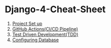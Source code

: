 
# Django-4-Cheat-Sheet

1. [Project Set up](./docs/0001-project-setup.md)
2. [GitHub Actions(CI/CD Pipeline)](./docs/0002-github-actions.md)
3. [Test Driven Development(TDD)](./docs/0003-test-driven-development.md)
4. [Configuring Database](./docs/0004-database.md)


